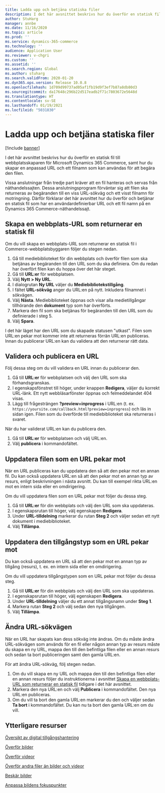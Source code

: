 ```yaml
---
title: Ladda upp och betjäna statiska filer
description: I det här avsnittet beskrivs hur du överför en statisk fil till webbplatsskaparen för Microsoft Dynamics 365 Commerce, samt hur du skapar en anpassad URL och ett filnamn som kan användas för att begära den filen.
author: StuHarg
manager: annbe
ms.date: 11/16/2020
ms.topic: article
ms.prod: ''
ms.service: dynamics-365-commerce
ms.technology: ''
audience: Application User
ms.reviewer: v-chgri
ms.custom: ''
ms.assetid: ''
ms.search.region: Global
ms.author: stuharg
ms.search.validFrom: 2020-01-20
ms.dyn365.ops.version: Release 10.0.8
ms.openlocfilehash: 1d709d99737ad05af1fb19d9f3ef7b87a8db80d3
ms.sourcegitcommit: da17648c296b22d517eadb2f71c7803672e5648d
ms.translationtype: HT
ms.contentlocale: sv-SE
ms.lasthandoff: 01/19/2021
ms.locfileid: "5031830"
---
```

# <a name="upload-and-serve-static-files"></a>Ladda upp och betjäna statiska filer

[!include [banner](includes/banner.md)]

I det här avsnittet beskrivs hur du överför en statisk fil till webbplatsskaparen för Microsoft Dynamics 365 Commerce, samt hur du skapar en anpassad URL och ett filnamn som kan användas för att begära den filen.

Vissa anslutningar från tredje part kräver att en fil hanteras och servas från näthandelssajten. Dessa anslutningsprogram förväntar sig att filen ska returneras av begäranden till en viss URL-sökväg och ett visst filnamn för motringning. Därför förklarar det här avsnittet hur du överför och betjänar en statisk fil som har en användardefinierbar URL och ett fil namn på en Dynamics 365 Commerce-näthandelssajt.

## <a name="create-a-site-url-that-returns-a-static-file"></a>Skapa en webbplats-URL som returnerar en statisk fil

Om du vill skapa en webbplats-URL som returnerar en statisk fil i Commerce-webbplatsbyggaren följer du stegen nedan.

1. Gå till mediebiblioteket för din webbplats och överför filen som ska betjänas av begäranden till den URL som du ska definiera. Om du redan har överfört filen kan du hoppa över det här steget.
1. Gå till **URL:er** för webbplatsen.
1. Välj **Nytt \> Ny URL**.
1. I dialogrutan **Ny URL** väljer du **Mediebibliotekstillgång**.
1. I fältet **URL-sökväg** anger du URL:en på nytt. Inkludera filnamnet i sökvägen.
1. Välj **Nästa**. Mediebiblioteket öppnas och visar alla medietillgångar tillhörande den **dokument** typ som har överförts.
1. Markera den fil som ska betjänas för begäranden till den URL som du definierade i steg 5.
1. Välj **Spara**.

I det här läget har den URL som du skapade statusen "utkast". Filen som URL:en pekar mot kommer inte att returneras förrän URL:en publiceras. Innan du publicerar URL:en kan du validera att den returnerar rätt data.

## <a name="validate-and-publish-a-url"></a>Validera och publicera en URL

Följ dessa steg om du vill validera en URL innan du publicerar den.

1. Gå till **URL:er** för webbplatsen och välj den URL som ska förhandsgranskas.
2. I egenskapsfönstret till höger, under knappen **Redigera**, väljer du korrekt URL-länk. Ett nytt webbläsarfönster öppnas och felmeddelandet 404 visas.
3. Lägg till frågesträngen **?preview=inprogress** i URL:en (t. ex. `https://yoursite.com/callback.html?preview=inprogress`) och läs in sidan igen. Filen som du överförde till mediebiblioteket ska returneras i svaret.

När du har validerat URL:en kan du publicera den.

1. Gå till **URL:er** för webbplatsen och välj URL:en.
2. Välj **publicera** i kommandofältet.

## <a name="update-the-file-that-a-url-points-to"></a>Uppdatera filen som en URL pekar mot

När en URL publiceras kan du uppdatera den så att den pekar mot en annan fil. Du kan också uppdatera URL:en så att den pekar mot en annan typ av resurs, enligt beskrivningen i nästa avsnitt. Du kan till exempel rikta URL:en mot en intern sida eller en omdirigering.

Om du vill uppdatera filen som en URL pekar mot följer du dessa steg.

1. Gå till **URL:er** för din webbplats och välj den URL som ska uppdateras.
1. I egenskapsrutan till höger, välj egenskapen **Redigera**.
1. Under **URL-tilldelning** markerar du rutan **Steg 2** och väljer sedan ett nytt dokument i mediebiblioteket.
1. Välj **Tillämpa**.

## <a name="update-the-asset-type-that-a-url-points-to"></a>Uppdatera den tillgångstyp som en URL pekar mot

Du kan också uppdatera en URL så att den pekar mot en annan typ av tillgång (resurs), t. ex. en intern sida eller en omdirigering.

Om du vill uppdatera tillgångstypen som en URL pekar mot följer du dessa steg.

1. Gå till **URL:er** för din webbplats och välj den URL som ska uppdateras.
1. I egenskapsrutan till höger, välj egenskapen **Redigera**.
1. Under **URL-tilldelning** väljer du ett annat tillgångsnamn under **Steg 1**.
1. Markera rutan **Steg 2** och välj sedan den nya tillgången.
1. Välj **Tillämpa**.

## <a name="change-the-url-path"></a>Ändra URL-sökvägen

När en URL har skapats kan dess sökväg inte ändras. Om du måste ändra URL-sökvägen som används för en fil eller någon annan typ av resurs måste du skapa en ny URL, mappa den till den befintliga filen eller en annan resurs och sedan ta bort publiceringen samt den gamla URL:en.

För att ändra URL-sökväg, följ stegen nedan.

1. Om du vill skapa en ny URL och mappa den till den befintliga filen eller en annan resurs följer du instruktionerna i avsnittet [Skapa en webbplats-URL som returnerar en statisk fil](#create-a-site-url-that-returns-a-static-file) tidigare i det här avsnittet.
1. Markera den nya URL:en och välj **Publicera** i kommandofältet. Den nya URL:en publiceras.
1. Om du vill ta bort den gamla URL:en markerar du den och väljer sedan **Ta bort** i kommandofältet. Du kan nu ta bort den gamla URL:en om du vill.

## <a name="additional-resources"></a>Ytterligare resurser

[Översikt av digital tillgångshantering](dam-overview.md)

[Överför bilder](dam-upload-images.md)

[Överför videor](dam-upload-video.md)

[Överför andra filer än bilder och videor](dam-upload-files.md)

[Beskär bilder](dam-crop-images.md)

[Anpassa bildens fokuspunkter](dam-custom-focal-point.md)
